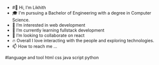 
- #👋 Hi, I’m Likhith
- 🎓 I'm pursuing a Bachelor of Engineering with a degree in Computer Science.
- 👀 I’m interested in web development
- 🌱 I’m currently learning fullstack development
- 💞️ I’m looking to collaborate on react
- 🔥 Overall I love interacting with the people and exploring technologies.
- 📫 How to reach me ...
  
#language and tool
html
css
java script
python
<!---
likhith-kumarn/likhith-kumarn is a ✨ special ✨ repository because its `README.md` (this file) appears on your GitHub profile.
You can click the Preview link to take a look at your changes.
--->
